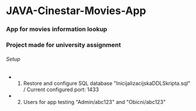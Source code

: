 # JAVA-Cinestar-Movies-App
### App for movies information lookup
### Project made for university assignment
###### Setup
- 1. Restore and configure SQL database "InicijalizacijskaDDLSkripta.sql" / Current configured port: 1433
- 2. Users for app testing "Admin/abc123" and "Obicni/abc123"
